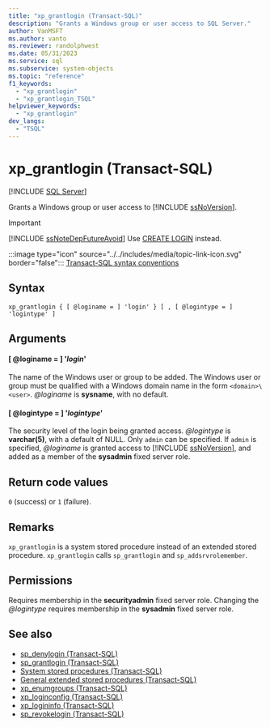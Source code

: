 ```yaml
---
title: "xp_grantlogin (Transact-SQL)"
description: "Grants a Windows group or user access to SQL Server."
author: VanMSFT
ms.author: vanto
ms.reviewer: randolphwest
ms.date: 05/31/2023
ms.service: sql
ms.subservice: system-objects
ms.topic: "reference"
f1_keywords:
  - "xp_grantlogin"
  - "xp_grantlogin_TSQL"
helpviewer_keywords:
  - "xp_grantlogin"
dev_langs:
  - "TSQL"
---
```

# xp_grantlogin (Transact-SQL)

[!INCLUDE [SQL Server](../../includes/applies-to-version/sqlserver.md)]

Grants a Windows group or user access to [!INCLUDE [ssNoVersion](../../includes/ssnoversion-md.md)].

> [!IMPORTANT]  
> [!INCLUDE [ssNoteDepFutureAvoid](../../includes/ssnotedepfutureavoid-md.md)] Use [CREATE LOGIN](../../t-sql/statements/create-login-transact-sql.md) instead.

:::image type="icon" source="../../includes/media/topic-link-icon.svg" border="false"::: [Transact-SQL syntax conventions](../../t-sql/language-elements/transact-sql-syntax-conventions-transact-sql.md)

## Syntax

```syntaxsql
xp_grantlogin { [ @loginame = ] 'login' } [ , [ @logintype = ] 'logintype' ]
```

## Arguments

#### [ @loginame = ] '*login*'

The name of the Windows user or group to be added. The Windows user or group must be qualified with a Windows domain name in the form `<domain>\<user>`. *@loginame* is **sysname**, with no default.

#### [ @logintype = ] '*logintype*'

The security level of the login being granted access. *@logintype* is **varchar(5)**, with a default of NULL. Only `admin` can be specified. If `admin` is specified, *@loginame* is granted access to [!INCLUDE [ssNoVersion](../../includes/ssnoversion-md.md)], and added as a member of the **sysadmin** fixed server role.

## Return code values

`0` (success) or `1` (failure).

## Remarks

`xp_grantlogin` is a system stored procedure instead of an extended stored procedure. `xp_grantlogin` calls `sp_grantlogin` and `sp_addsrvrolemember`.

## Permissions

Requires membership in the **securityadmin** fixed server role. Changing the *@logintype* requires membership in the **sysadmin** fixed server role.

## See also

- [sp_denylogin (Transact-SQL)](sp-denylogin-transact-sql.md)
- [sp_grantlogin (Transact-SQL)](sp-grantlogin-transact-sql.md)
- [System stored procedures (Transact-SQL)](system-stored-procedures-transact-sql.md)
- [General extended stored procedures (Transact-SQL)](general-extended-stored-procedures-transact-sql.md)
- [xp_enumgroups (Transact-SQL)](xp-enumgroups-transact-sql.md)
- [xp_loginconfig (Transact-SQL)](xp-loginconfig-transact-sql.md)
- [xp_logininfo (Transact-SQL)](xp-logininfo-transact-sql.md)
- [sp_revokelogin (Transact-SQL)](sp-revokelogin-transact-sql.md)
